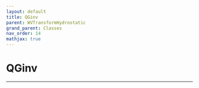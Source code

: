 ```yaml
---
layout: default
title: QGinv
parent: WVTransformHydrostatic
grand_parent: Classes
nav_order: 14
mathjax: true
---
```


#  QGinv




---

